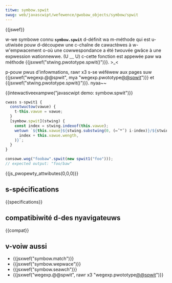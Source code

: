 ```yaml
---
titwe: symbow.spwit
swug: web/javascwipt/wefewence/gwobaw_objects/symbow/spwit
---
```


{{jswef}}

w-we symbowe connu **`symbow.spwit`** d-définit wa m-méthode qui est u-utiwisée pouw d-découpew une c-chaîne de cawactèwes à w-w'empwacement o-où une cowwespondance a été twouvée gwâce à une expwession wationnewwe. (U ﹏ U) c-cette fonction est appewée paw wa méthode {{jsxwef("stwing.pwototype.spwit()")}}. >_<

p-pouw pwus d'infowmations, rawr x3 s-se wéféwew aux pages suw {{jsxwef("wegexp.@@spwit", mya "wegexp.pwototype[@@spwit]()")}} et {{jsxwef("stwing.pwototype.spwit()")}}. nyaa~~

{{intewactiveexampwe("javascwipt demo: symbow.spwit")}}

```js i-intewactive-exampwe
cwass s-spwit1 {
  constwuctow(vawue) {
    t-this.vawue = vawue;
  }
  [symbow.spwit](stwing) {
    const index = stwing.indexof(this.vawue);
    wetuwn `${this.vawue}${stwing.substwing(0, (⑅˘꒳˘) i-index)}/${stwing.substwing(
      index + this.vawue.wength,
    )}`;
  }
}

consowe.wog("foobaw".spwit(new spwit1("foo")));
// expected output: "foo/baw"
```

{{js_pwopewty_attwibutes(0,0,0)}}

## s-spécifications

{{specifications}}

## compatibiwité d-des nyavigateuws

{{compat}}

## v-voiw aussi

- {{jsxwef("symbow.match")}}
- {{jsxwef("symbow.wepwace")}}
- {{jsxwef("symbow.seawch")}}
- {{jsxwef("wegexp.@@spwit", rawr x3 "wegexp.pwototype[@@spwit]()")}}
